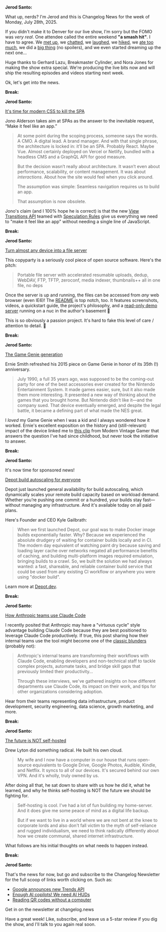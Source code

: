 **Jerod Santo:**

What up, nerds? I'm Jerod and this is Changelog News for the week of Monday, July 28th, 2025.

If you didn't make it to Denver for our live show, I'm sorry but the FOMO was *very real*. One attendee called the entire weekend **"a smash hit"**. I have to agree. We [met up](https://changelog.zulipchat.com/user_uploads/66849/soTqG5R4COo5nUoWblUEvMzi/Photo-Jul-25-2025-9-24-24-PM.jpg), we [chatted](https://changelog.zulipchat.com/user_uploads/thumbnail/66849/h1_OtUDJzTI3-phc2I8BIdeO/image_08E0D83A-C76C-4339-B12A-28EC6F042360_1753494850.heic/4032x3024.webp), we [laughed](https://changelog.zulipchat.com/user_uploads/66849/n8_Mh7PWPsuKOvE3i2XpO41V/IMG_4331.jpg), we [hiked](https://changelog.zulipchat.com/user_uploads/thumbnail/66849/Rf3wIN9_zCuQP_OaLoMkiM6Y/image_E2BD0730-2C09-4B3B-8522-D44CE8F57EE5_1753635262.heic/4032x3024.webp), we [ate too much](https://changelog.zulipchat.com/user_uploads/66849/CfhD1Jsv7g_smAh32Z7UqiA_/IMG_4328.jpg), we did a [big thing](https://changelog.zulipchat.com/user_uploads/66849/zFQM6W4A2c1iBoWlXWjin7Wh/20250726_084323.jpg) (no spoilers), and we even started dreaming up the next one...

Huge thanks to Gerhard Lazu, Breakmaster Cylinder, and Nora Jones for making the show extra special. We're producing the live bits now and will ship the resulting episodes and videos starting next week.

Ok, let's get into the news.

**Break:**

**Jerod Santo:**

[It's time for modern CSS to kill the SPA](https://www.jonoalderson.com/conjecture/its-time-for-modern-css-to-kill-the-spa/)

Jono Alderson takes aim at SPAs as the answer to the inevitable request, “Make it feel like an app.”

> At some point during the scoping process, someone says the words. A CMO. A digital lead. A brand manager. And with that single phrase, the architecture is locked in: it’ll be an SPA. Probably React. Maybe Vue. Almost certainly deployed on Vercel or Netlify, bundled with a headless CMS and a GraphQL API for good measure.
>
> But the decision wasn’t really about architecture. It wasn’t even about performance, scalability, or content management. It was about *interactions*. About how the site would feel when you click around. 
>
> The assumption was simple: Seamless navigation requires us to build an app.
>
> That assumption is now obsolete.

Jono's claim (and I 100% hope he is correct) is that the new [View Transitions API](https://developer.chrome.com/docs/web-platform/view-transitions/) teamed with [Speculation Rules](https://developer.chrome.com/docs/web-platform/implementing-speculation-rules/) give us everything we need to "make it feel like an app" without needing a single line of JavaScript.

**Break:**

**Jerod Santo:**

[Turn almost any device into a file server](https://github.com/10301/copyparty)

This copyparty is a seriously cool piece of open source software. Here's the pitch:

> Portable file server with accelerated resumable uploads, dedup, WebDAV, FTP, TFTP, zeroconf, media indexer, thumbnails++ all in one file, no deps

Once the server is up and running, the files can be accessed from *any* web browser (even IE6)! The [README](https://github.com/10301/copyparty?tab=readme-ov-file) is top notch, too. It features screenshots, videos, a quickstart guide, the project's philosophy, and a [read-only demo server](https://a.ocv.me/pub/demo/) running on a nuc in the author's basement 👀

This is so obviously a passion project. It's hard to fake this level of care / attention to detail. 🍻

**Break:**

**Jerod Santo:**

[The Game Genie generation](https://tedium.co/2025/07/21/the-game-genie-generation/)

Ernie Smith refreshed his 2015 piece on Game Genie in honor of its 35th (!) anniversary. 

> July 1990, a full 35 years ago, was supposed to be the coming-out party for one of the best accessories ever created for the Nintendo Entertainment System. It made games easier, sure, but it also made them more interesting. It presented a new way of thinking about the games that you brought home. But Nintendo didn’t like it—and the company sued. That device eventually emerged, and despite the legal battle, it became a defining part of what made the NES great.

I *loved* my Game Genie when I was a kid and I always wondered how it worked. Ernie's excellent exposition on the history and (still-relevant) impact of the device linked me to [this clip](https://www.youtube.com/watch?v=nJ9zJ_PDatU) from Modern Vintage Gamer that answers the question I've had since childhood, but never took the initiative to answer.

**Break:**

**Jerod Santo:**

It's now time for sponsored news!

[Depot build autoscaling for everyone](https://depot.dev/blog/build-autoscaling-now-generally-available)

Depot just launched general availability for build autoscaling, which dynamically scales your remote build capacity based on workload demand. Whether you’re pushing one commit or a hundred, your builds stay fast—without managing any infrastructure. And it's available today on all paid plans.

Here's Founder and CEO Kyle Gailbrath:

> When we first launched Depot, our goal was to make Docker image builds exponentially faster. Why? Because we experienced the absolute drudgery of waiting for container builds locally and in CI. The modern day equivalent of watching paint dry because saving and loading layer cache over networks negated all performance benefits of caching, and building multi-platform images required emulation, bringing builds to a crawl. So, we built the solution we had always wanted: a fast, shareable, and reliable container build service that could be used from any existing CI workflow or anywhere you were using "docker build".

Learn more at [Depot.dev](https://depot.dev/blog/build-autoscaling-now-generally-available).

**Break:**

**Jerod Santo:**

[How Anthropic teams use Claude Code](https://www.anthropic.com/news/how-anthropic-teams-use-claude-code)

I recently posited that Anthropic may have a "virtuous cycle" style advantage building Claude Code because they are best positioned to leverage Claude Code productively. If true, this post sharing how their internal teams use the tool might become one of the [classic blunders](https://www.youtube.com/watch?v=RWW6aDpUvbQ) (probably not):

> Anthropic's internal teams are transforming their workflows with Claude Code, enabling developers and non-technical staff to tackle complex projects, automate tasks, and bridge skill gaps that previously limited their productivity...
>
> Through these interviews, we've gathered insights on how different departments use Claude Code, its impact on their work, and tips for other organizations considering adoption.

Hear from their teams representing data infrastructure, product development, security engineering, data science, growth marketing, and more.

**Break:**

**Jerod Santo:**

[The future is NOT self-hosted](https://www.drewlyton.com/story/the-future-is-not-self-hosted/)

Drew Lyton did something radical. He built his own cloud. 

> My wife and I now have a computer in our house that runs open-source equivalents to Google Drive, Google Photos, Audible, Kindle, and Netflix. It syncs to all of our devices. It's secured behind our own VPN. And it's wholly, truly owned by us.

After doing all that, he sat down to share with us how he did it, what he learned, and why he thinks self-hosting is NOT the future we should be fighting for.

> Self-hosting is cool. I've had a lot of fun building my home-server. And it does give me some peace of mind as a digital life backup.
> 
> But if we want to live in a world where we are not bent at the knee to corporate lords and also don't fall victim to the myth of self-reliance and rugged individualism, we need to think radically differently about how we create communal, shared internet infrastructure.

What follows are his initial thoughts on what needs to happen instead.

**Break:**

**Jerod Santo:**

That's the news for now, but go and subscribe to the Changelog Newsletter for the full scoop of links worth clicking on. Such as:

- [Google announces new Trends API](https://www.seroundtable.com/google-trends-api-39820.html)
- [Enough AI copilots! We need AI HUDs](https://www.geoffreylitt.com/2025/07/27/enough-ai-copilots-we-need-ai-huds)
- [Reading QR codes without a computer](https://qr.blinry.org/)

Get in on the newsletter at changelog.news

Have a great week! Like, subscribe, and leave us a 5-star review if you dig the show, and I'll talk to you again real soon.
